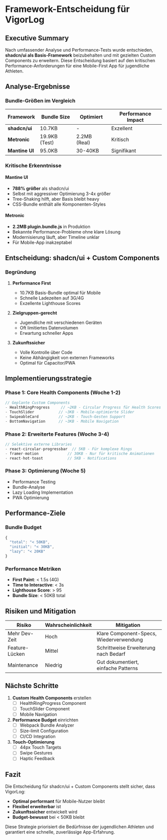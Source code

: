 # Framework-Entscheidung für VigorLog

## Executive Summary

Nach umfassender Analyse und Performance-Tests wurde entschieden, **shadcn/ui als Basis-Framework** beizubehalten und mit gezielten Custom Components zu erweitern. Diese Entscheidung basiert auf den kritischen Performance-Anforderungen für eine Mobile-First App für jugendliche Athleten.

## Analyse-Ergebnisse

### Bundle-Größen im Vergleich

| Framework | Bundle Size | Optimiert | Performance Impact |
|-----------|-------------|-----------|-------------------|
| **shadcn/ui** | 10.7KB | - | Exzellent |
| **Metronic** | 19.9KB (Test) | 2.2MB (Real) | Kritisch |
| **Mantine UI** | 95.0KB | 30-40KB | Signifikant |

### Kritische Erkenntnisse

#### Mantine UI
- **788% größer** als shadcn/ui
- Selbst mit aggressiver Optimierung 3-4x größer
- Tree-Shaking hilft, aber Basis bleibt heavy
- CSS-Bundle enthält alle Komponenten-Styles

#### Metronic
- **2.2MB plugin.bundle.js** in Produktion
- Bekannte Performance-Probleme ohne klare Lösung
- Modernisierung läuft, aber Timeline unklar
- Für Mobile-App inakzeptabel

## Entscheidung: shadcn/ui + Custom Components

### Begründung

1. **Performance First**
   - 10.7KB Basis-Bundle optimal für Mobile
   - Schnelle Ladezeiten auf 3G/4G
   - Exzellente Lighthouse Scores

2. **Zielgruppen-gerecht**
   - Jugendliche mit verschiedenen Geräten
   - Oft limitiertes Datenvolumen
   - Erwartung schneller Apps

3. **Zukunftssicher**
   - Volle Kontrolle über Code
   - Keine Abhängigkeit von externen Frameworks
   - Optimal für Capacitor/PWA

## Implementierungsstrategie

### Phase 1: Core Health Components (Woche 1-2)

```typescript
// Geplante Custom Components
- HealthRingProgress     // ~2KB - Circular Progress für Health Scores
- TouchSlider           // ~3KB - Mobile-optimierte Slider
- SwipeableCard         // ~2KB - Touch-Gesten Support
- BottomNavigation      // ~3KB - Mobile Navigation
```

### Phase 2: Erweiterte Features (Woche 3-4)

```typescript
// Selektive externe Libraries
- react-circular-progressbar  // 5KB - Für komplexe Rings
- framer-motion             // 30KB - Nur für kritische Animationen
- react-hot-toast           // 5KB - Notifications
```

### Phase 3: Optimierung (Woche 5)

- Performance Testing
- Bundle-Analyse
- Lazy Loading Implementation
- PWA Optimierung

## Performance-Ziele

### Bundle Budget
```javascript
{
  "total": "< 50KB",
  "initial": "< 30KB",
  "lazy": "< 20KB"
}
```

### Performance Metriken
- **First Paint**: < 1.5s (4G)
- **Time to Interactive**: < 3s
- **Lighthouse Score**: > 95
- **Bundle Size**: < 50KB total

## Risiken und Mitigation

| Risiko | Wahrscheinlichkeit | Mitigation |
|--------|-------------------|------------|
| Mehr Dev-Zeit | Hoch | Klare Component-Specs, Wiederverwendung |
| Feature-Lücken | Mittel | Schrittweise Erweiterung nach Bedarf |
| Maintenance | Niedrig | Gut dokumentiert, einfache Patterns |

## Nächste Schritte

1. **Custom Health Components** erstellen
   - [ ] HealthRingProgress Component
   - [ ] TouchSlider Component
   - [ ] Mobile Navigation

2. **Performance Budget** einrichten
   - [ ] Webpack Bundle Analyzer
   - [ ] Size-limit Configuration
   - [ ] CI/CD Integration

3. **Touch-Optimierung**
   - [ ] 44px Touch Targets
   - [ ] Swipe Gestures
   - [ ] Haptic Feedback

## Fazit

Die Entscheidung für shadcn/ui + Custom Components stellt sicher, dass VigorLog:
- **Optimal performant** für Mobile-Nutzer bleibt
- **Flexibel erweiterbar** ist
- **Zukunftssicher** entwickelt wird
- **Budget-bewusst** bei < 50KB bleibt

Diese Strategie priorisiert die Bedürfnisse der jugendlichen Athleten und garantiert eine schnelle, zuverlässige App-Erfahrung.